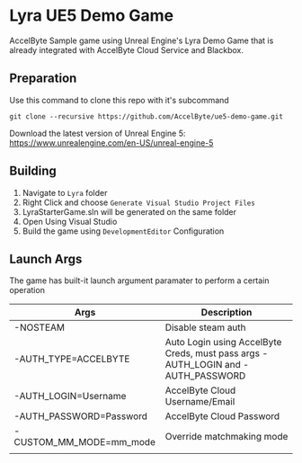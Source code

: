 # Lyra UE5 Demo Game
AccelByte Sample game using Unreal Engine's Lyra Demo Game that is already integrated with AccelByte Cloud Service and Blackbox.


## Preparation
Use this command to clone this repo with it's subcommand
```
git clone --recursive https://github.com/AccelByte/ue5-demo-game.git
```

Download the latest version of Unreal Engine 5: https://www.unrealengine.com/en-US/unreal-engine-5


## Building

1. Navigate to `Lyra` folder
2. Right Click and choose `Generate Visual Studio Project Files`
3. LyraStarterGame.sln will be generated on the same folder
4. Open Using Visual Studio
5. Build the game using `DevelopmentEditor` Configuration


## Launch Args
The game has built-it launch argument paramater to perform a certain operation

| Args                             | Description                                                                     |
|----------------------------------|---------------------------------------------------------------------------------|
| -NOSTEAM                         | Disable steam auth                                                              |
| -AUTH_TYPE=ACCELBYTE             | Auto Login using AccelByte Creds, must pass args -AUTH_LOGIN and -AUTH_PASSWORD |
| -AUTH_LOGIN=Username             | AccelByte Cloud Username/Email                                                  |
| -AUTH_PASSWORD=Password          | AccelByte Cloud Password                                                        |
| -CUSTOM_MM_MODE=mm_mode          | Override matchmaking mode                                                       |
|                                  |                                                                                 |
